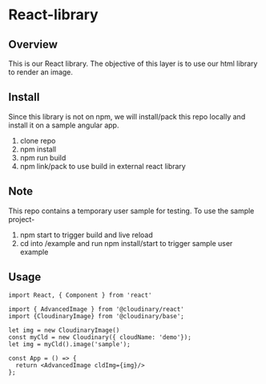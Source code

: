 # React-library

## Overview
This is our React library. The objective of this layer is to use our html
library to render an image.

## Install
Since this library is not on npm, we will install/pack this repo locally and install it on a sample angular app.

1. clone repo
2. npm install
3. npm run build
4. npm link/pack to use build in external react library

## Note
This repo contains a temporary user sample for testing.
To use the sample project-
1. npm start to trigger build and live reload
2. cd into /example and run npm install/start to trigger sample user example


## Usage

```tsx
import React, { Component } from 'react'

import { AdvancedImage } from '@cloudinary/react'
import {CloudinaryImage} from '@cloudinary/base';

let img = new CloudinaryImage()
const myCld = new Cloudinary({ cloudName: 'demo'});
let img = myCld().image('sample');

const App = () => {
  return <AdvancedImage cldImg={img}/>
};
```
